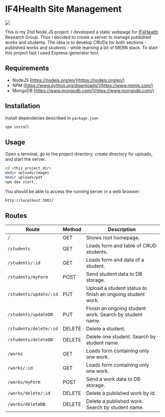 # IF4Health Site Management

![](https://if4health.netlify.app/logo/opt-if4health-halfsize.png)

This is my 2nd Node.JS project. I developed a static webpage for [IF4Health](https://if4health.netlify.app/) Research Group. Thus I decided to create a server to manage published works and students. The idea is to develop CRUDs for both sections - published works and students - while learning a bit of MERN stack. To start this project fast I used Express-generator tool.

## Requirements
- NodeJS [https://nodejs.org/en/](https://nodejs.org/en/)
- NPM [https://www.python.org/downloads/](https://www.npmjs.com/)
- MongoDB [https://www.mongodb.com/](https://www.mongodb.com/)

## Installation
Install dependecies described in `package.json`
```sh
npm install
```

## Usage
Open a terminal, go to the project directory, create directory for uploads, and start the server.
```sh
cd <this_project_dir>
mkdir uploads/images
mkdir uploads/pdf
npm dev start
```
You should be able to access the running server in a web browser:
```sh
http://localhost:3001/
```

## Routes
| Route                   | Method | Description                                                |
|-------------------------|--------|------------------------------------------------------------|
| `/`                     | GET    | Shows root homepage.                                       |
| `/students`             | GET    | Loads form and table of CRUD students.                     |
| `/students/:id`         | GET    | Loads form and data of a student.                          |
| `/students/myForm`      | POST   | Send student data to DB storage.                           |
| `/students/update/:id`  | PUT    | Upload a student status to finish an ongoing student work. |
| `/students/updateDB`    | PUT    | Finish an ongoing student work. Search by student name.    |
| `/students/delete/:id`  | DELETE | Delete a student.                                          |
| `/students/deleteDB`    | DELETE | Delete one student. Search by student name.                |
| `/works`                | GET    | Loads form containing only one work.                       |
| `/works/:id`            | GET    | Loads form containing only one work.                       |
| `/works/myForm`         | POST   | Send a work data to DB storage.                            |
| `/works/delete/:id`     | DELETE | Delete a published work by id.                             |
| `/works/deleteDB`       | DELETE | Delete a published work. Search by student name.           |
